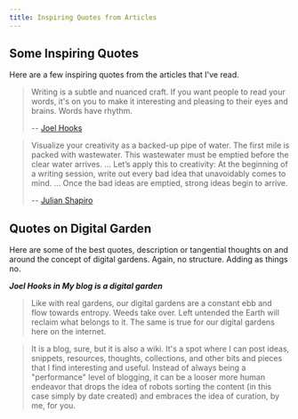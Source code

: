 ```yaml
---
title: Inspiring Quotes from Articles
---
```


## Some Inspiring Quotes

Here are a few inspiring quotes from the articles that I've read.

> Writing is a subtle and nuanced craft. If you want people to read your words, it's on you to make it interesting and pleasing to their eyes and brains. Words have rhythm.
> 
> -- [Joel Hooks](https://joelhooks.com/writing-with-rhythm)

> Visualize your creativity as a backed-up pipe of water. The first mile is packed with wastewater. This wastewater must be emptied before the clear water arrives. … Let’s apply this to creativity: At the beginning of a writing session, write out every bad idea that unavoidably comes to mind. … Once the bad ideas are emptied, strong ideas begin to arrive.
> 
> -- [Julian Shapiro](https://www.julian.com/blog/creativity-faucet)

## Quotes on Digital Garden 

Here are some of the best quotes, description or tangential thoughts on and around the concept of digital gardens. Again, no structure. Adding as things no.

***Joel Hooks in My blog is a digital garden***

> Like with real gardens, our digital gardens are a constant ebb and flow towards entropy. Weeds take over. Left untended the Earth will reclaim what belongs to it. The same is true for our digital gardens here on the internet.

> It is a blog, sure, but it is also a wiki. It's a spot where I can post ideas, snippets, resources, thoughts, collections, and other bits and pieces that I find interesting and useful. Instead of always being a "performance" level of blogging, it can be a looser more human endeavor that drops the idea of robots sorting the content (in this case simply by date created) and embraces the idea of curation, by me, for you.